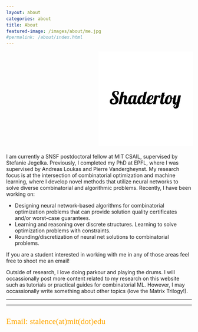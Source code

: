 ```yaml
---
layout: about
categories: about
title: About
featured-image: /images/about/me.jpg
#permalink: /about/index.html
---
```

<div style="font-size: 24px;float:center; position: relative; left: 250px">
 <a href="https://twitter.com/AspectStalence" class="fa fa-twitter fa-2x" ></a>   <a href="https://scholar.google.com/citations?user=CRLG9UcAAAAJ&hl=el" class="ai ai-google-scholar-square fa-2x"></a>   <a href="https://github.com/Stalence" class="fa fa-github fa-2x"></a> <a href="https://www.shadertoy.com/user/Aspect"><img src="/images/icons/logo-removebg-preview.png" class="shadertoy"></a> 
  </div>
<p>I am currently a SNSF postdoctoral fellow at MIT CSAIL, supervised by Stefanie Jegelka. Previously, I completed my PhD  at EPFL, where I was supervised by Andreas Loukas and Pierre Vandergheynst.
My research focus is at the intersection of combinatorial optimization and machine learning, where I develop novel methods that utilize neural networks to solve diverse combinatorial and algorithmic problems.
Recently, I have been working on:</p>
<ul>
  <li>Designing neural network-based algorithms for combinatorial optimization problems that can provide solution quality certificates and/or worst-case guarantees.</li>
  <li>Learning and reasoning over discrete structures. Learning to solve optimization problems with constraints.</li>
  <li>Rounding/discretization of neural net solutions to combinatorial problems. </li>
</ul>
<p>If you are a student interested in working with me in any of those areas feel free to shoot me an email!</p>

<p>Outside of research, I love doing parkour and playing the drums. I will occassionally post more content related to my research on this website such as tutorials or practical
    guides for combinatorial ML. However, I may occassionally write something about other topics (love the Matrix Trilogy!).</p>
<hr />


<hr>
  <h2 style="color:rgb(255, 166, 0); font-family:Calibri;font-size: 22px;font-weight:100;">Email: stalence(at)mit(dot)edu</h2>


[1]: https://www.youtube.com/watch?v=gThasSb2Lxg